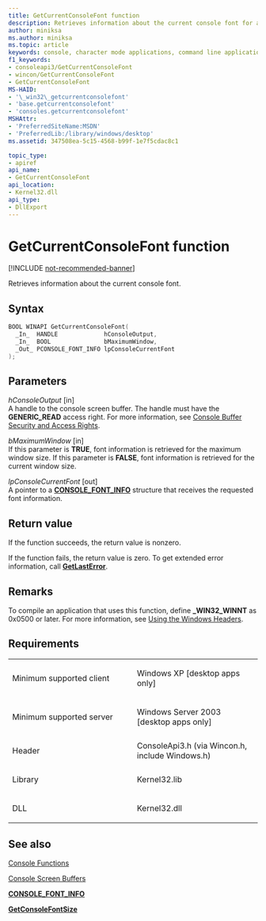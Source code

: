 ```yaml
---
title: GetCurrentConsoleFont function
description: Retrieves information about the current console font for a specified console screen buffer.
author: miniksa
ms.author: miniksa
ms.topic: article
keywords: console, character mode applications, command line applications, terminal applications, console api
f1_keywords:
- consoleapi3/GetCurrentConsoleFont
- wincon/GetCurrentConsoleFont
- GetCurrentConsoleFont
MS-HAID:
- '\_win32\_getcurrentconsolefont'
- 'base.getcurrentconsolefont'
- 'consoles.getcurrentconsolefont'
MSHAttr:
- 'PreferredSiteName:MSDN'
- 'PreferredLib:/library/windows/desktop'
ms.assetid: 347508ea-5c15-4568-b99f-1e7f5cdac8c1

topic_type:
- apiref
api_name:
- GetCurrentConsoleFont
api_location:
- Kernel32.dll
api_type:
- DllExport
---
```


# GetCurrentConsoleFont function

[!INCLUDE [not-recommended-banner](./includes/not-recommended-banner.md)]

Retrieves information about the current console font.

Syntax
------

```C
BOOL WINAPI GetCurrentConsoleFont(
  _In_  HANDLE             hConsoleOutput,
  _In_  BOOL               bMaximumWindow,
  _Out_ PCONSOLE_FONT_INFO lpConsoleCurrentFont
);
```

Parameters
----------

*hConsoleOutput* \[in\]  
A handle to the console screen buffer. The handle must have the **GENERIC\_READ** access right. For more information, see [Console Buffer Security and Access Rights](console-buffer-security-and-access-rights.md).

*bMaximumWindow* \[in\]  
If this parameter is **TRUE**, font information is retrieved for the maximum window size. If this parameter is **FALSE**, font information is retrieved for the current window size.

*lpConsoleCurrentFont* \[out\]  
A pointer to a [**CONSOLE\_FONT\_INFO**](console-font-info-str.md) structure that receives the requested font information.

Return value
------------

If the function succeeds, the return value is nonzero.

If the function fails, the return value is zero. To get extended error information, call [**GetLastError**](https://msdn.microsoft.com/library/windows/desktop/ms679360).

Remarks
-------

To compile an application that uses this function, define **\_WIN32\_WINNT** as 0x0500 or later. For more information, see [Using the Windows Headers](https://msdn.microsoft.com/library/windows/desktop/aa383745).

Requirements
------------

<table>
<colgroup>
<col width="50%" />
<col width="50%" />
</colgroup>
<tbody>
<tr class="odd">
<td><p>Minimum supported client</p></td>
<td><p>Windows XP [desktop apps only]</p></td>
</tr>
<tr class="even">
<td><p>Minimum supported server</p></td>
<td><p>Windows Server 2003 [desktop apps only]</p></td>
</tr>
<tr class="odd">
<td><p>Header</p></td>
<td>ConsoleApi3.h (via Wincon.h, include Windows.h)</td>
</tr>
<tr class="even">
<td><p>Library</p></td>
<td>Kernel32.lib</td>
</tr>
<tr class="odd">
<td><p>DLL</p></td>
<td>Kernel32.dll</td>
</tr>
<tr class="even">
</tr>
<tr class="odd">
</tr>
<tr class="even">
</tr>
</tbody>
</table>

## <span id="see_also"></span>See also

[Console Functions](console-functions.md)

[Console Screen Buffers](console-screen-buffers.md)

[**CONSOLE\_FONT\_INFO**](console-font-info-str.md)

[**GetConsoleFontSize**](getconsolefontsize.md)
